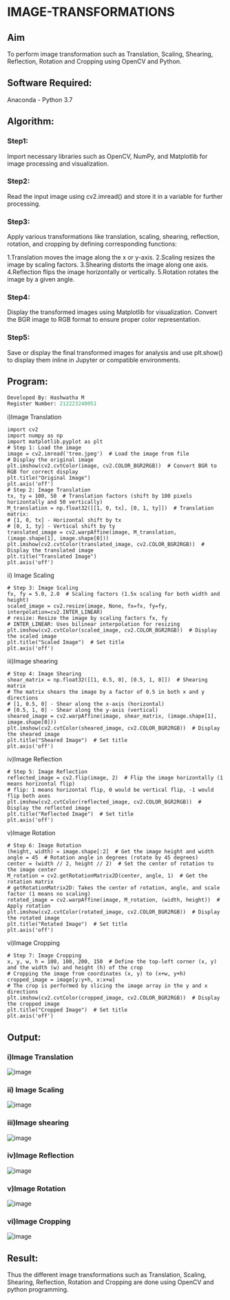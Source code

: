 

# IMAGE-TRANSFORMATIONS


## Aim

To perform image transformation such as Translation, Scaling, Shearing, Reflection, Rotation and Cropping using OpenCV and Python.


## Software Required:
Anaconda - Python 3.7


## Algorithm:

### Step1:
Import necessary libraries such as OpenCV, NumPy, and Matplotlib for image processing and visualization.

### Step2:
Read the input image using cv2.imread() and store it in a variable for further processing.

### Step3:
Apply various transformations like translation, scaling, shearing, reflection, rotation, and cropping by defining corresponding functions:

1.Translation moves the image along the x or y-axis. 2.Scaling resizes the image by scaling factors. 3.Shearing distorts the image along one axis. 4.Reflection flips the image horizontally or vertically. 5.Rotation rotates the image by a given angle.

### Step4:
Display the transformed images using Matplotlib for visualization. Convert the BGR image to RGB format to ensure proper color representation.

### Step5:
Save or display the final transformed images for analysis and use plt.show() to display them inline in Jupyter or compatible environments.


## Program:
```python
Developed By: Hashwatha M
Register Number: 212223240051
```
i)Image Translation
```
import cv2
import numpy as np
import matplotlib.pyplot as plt
# Step 1: Load the image
image = cv2.imread('tree.jpeg')  # Load the image from file
# Display the original image
plt.imshow(cv2.cvtColor(image, cv2.COLOR_BGR2RGB))  # Convert BGR to RGB for correct display
plt.title("Original Image")  
plt.axis('off')
# Step 2: Image Translation
tx, ty = 100, 50  # Translation factors (shift by 100 pixels horizontally and 50 vertically)
M_translation = np.float32([[1, 0, tx], [0, 1, ty]])  # Translation matrix: 
# [1, 0, tx] - Horizontal shift by tx
# [0, 1, ty] - Vertical shift by ty
translated_image = cv2.warpAffine(image, M_translation, (image.shape[1], image.shape[0]))  
plt.imshow(cv2.cvtColor(translated_image, cv2.COLOR_BGR2RGB))  # Display the translated image
plt.title("Translated Image")  
plt.axis('off')
```
ii) Image Scaling
```
# Step 3: Image Scaling
fx, fy = 5.0, 2.0  # Scaling factors (1.5x scaling for both width and height)
scaled_image = cv2.resize(image, None, fx=fx, fy=fy, interpolation=cv2.INTER_LINEAR)
# resize: Resize the image by scaling factors fx, fy
# INTER_LINEAR: Uses bilinear interpolation for resizing
plt.imshow(cv2.cvtColor(scaled_image, cv2.COLOR_BGR2RGB))  # Display the scaled image
plt.title("Scaled Image")  # Set title
plt.axis('off')

```
iii)Image shearing
```
# Step 4: Image Shearing
shear_matrix = np.float32([[1, 0.5, 0], [0.5, 1, 0]])  # Shearing matrix
# The matrix shears the image by a factor of 0.5 in both x and y directions
# [1, 0.5, 0] - Shear along the x-axis (horizontal)
# [0.5, 1, 0] - Shear along the y-axis (vertical)
sheared_image = cv2.warpAffine(image, shear_matrix, (image.shape[1], image.shape[0]))
plt.imshow(cv2.cvtColor(sheared_image, cv2.COLOR_BGR2RGB))  # Display the sheared image
plt.title("Sheared Image")  # Set title
plt.axis('off')
```
iv)Image Reflection
```
# Step 5: Image Reflection
reflected_image = cv2.flip(image, 2)  # Flip the image horizontally (1 means horizontal flip)
# flip: 1 means horizontal flip, 0 would be vertical flip, -1 would flip both axes
plt.imshow(cv2.cvtColor(reflected_image, cv2.COLOR_BGR2RGB))  # Display the reflected image
plt.title("Reflected Image")  # Set title
plt.axis('off')

```
v)Image Rotation
```
# Step 6: Image Rotation
(height, width) = image.shape[:2]  # Get the image height and width
angle = 45  # Rotation angle in degrees (rotate by 45 degrees)
center = (width // 2, height // 2)  # Set the center of rotation to the image center
M_rotation = cv2.getRotationMatrix2D(center, angle, 1)  # Get the rotation matrix
# getRotationMatrix2D: Takes the center of rotation, angle, and scale factor (1 means no scaling)
rotated_image = cv2.warpAffine(image, M_rotation, (width, height))  # Apply rotation
plt.imshow(cv2.cvtColor(rotated_image, cv2.COLOR_BGR2RGB))  # Display the rotated image
plt.title("Rotated Image")  # Set title
plt.axis('off')
```
vi)Image Cropping
```
# Step 7: Image Cropping
x, y, w, h = 100, 100, 200, 150  # Define the top-left corner (x, y) and the width (w) and height (h) of the crop
# Cropping the image from coordinates (x, y) to (x+w, y+h)
cropped_image = image[y:y+h, x:x+w]
# The crop is performed by slicing the image array in the y and x directions
plt.imshow(cv2.cvtColor(cropped_image, cv2.COLOR_BGR2RGB))  # Display the cropped image
plt.title("Cropped Image")  # Set title
plt.axis('off')
```


## Output:


### i)Image Translation

![image](https://github.com/user-attachments/assets/04a4dee9-7c3a-4928-bb57-05a12004f3bc)

### ii) Image Scaling


![image](https://github.com/user-attachments/assets/b6d16036-81a7-4a5b-82b6-b9bddad39962)

### iii)Image shearing


![image](https://github.com/user-attachments/assets/41035a2d-2228-4f1d-9b92-5d724ecf5d93)

### iv)Image Reflection


![image](https://github.com/user-attachments/assets/8d7a8fd4-296c-4ef2-b336-9bab1786db8f)

### v)Image Rotation


![image](https://github.com/user-attachments/assets/dbf75b8c-544f-4a70-a492-04f96f90fce6)

### vi)Image Cropping


![image](https://github.com/user-attachments/assets/2f823ecc-e3b4-47e2-a8d6-7e976bf7bd80)

## Result: 


Thus the different image transformations such as Translation, Scaling, Shearing, Reflection, Rotation and Cropping are done using OpenCV and python programming.
